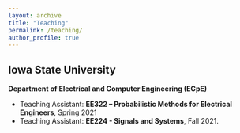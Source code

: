 ```yaml
---
layout: archive
title: "Teaching"
permalink: /teaching/
author_profile: true
---
```


## Iowa State University  
**Department of Electrical and Computer Engineering (ECpE)**  

- Teaching Assistant: **EE322 – Probabilistic Methods for Electrical Engineers**, Spring 2021
- Teaching Assistant: **EE224 - Signals and Systems**, Fall 2021.
